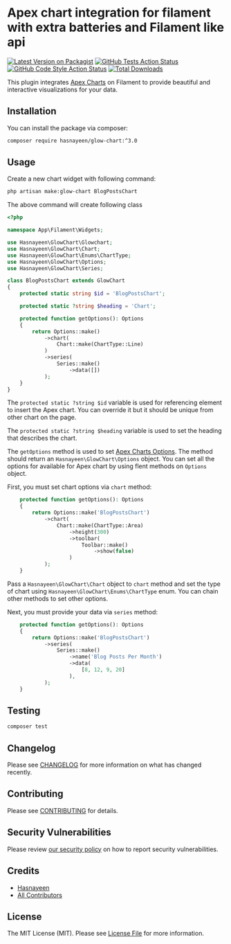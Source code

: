 # Apex chart integration for filament with extra batteries and Filament like api

[![Latest Version on Packagist](https://img.shields.io/packagist/v/hasnayeen/glow-chart.svg?style=flat-square)](https://packagist.org/packages/hasnayeen/glow-chart)
[![GitHub Tests Action Status](https://img.shields.io/github/actions/workflow/status/hasnayeen/glow-chart/run-tests.yml?branch=main&label=tests&style=flat-square)](https://github.com/hasnayeen/glow-chart/actions?query=workflow%3Arun-tests+branch%3Amain)
[![GitHub Code Style Action Status](https://img.shields.io/github/actions/workflow/status/hasnayeen/glow-chart/fix-php-code-style-issues.yml?branch=main&label=code%20style&style=flat-square)](https://github.com/hasnayeen/glow-chart/actions?query=workflow%3A"Fix+PHP+code+style+issues"+branch%3Amain)
[![Total Downloads](https://img.shields.io/packagist/dt/hasnayeen/glow-chart.svg?style=flat-square)](https://packagist.org/packages/hasnayeen/glow-chart)



This plugin integrates [Apex Charts](https://apexcharts.com/) on Filament to provide beautiful and interactive visualizations for your data.

## Installation

You can install the package via composer:

```bash
composer require hasnayeen/glow-chart:^3.0
```

## Usage

Create a new chart widget with following command:

```sh
php artisan make:glow-chart BlogPostsChart
```

The above command will create following class

```php
<?php

namespace App\Filament\Widgets;

use Hasnayeen\GlowChart\Glowchart;
use Hasnayeen\GlowChart\Chart;
use Hasnayeen\GlowChart\Enums\ChartType;
use Hasnayeen\GlowChart\Options;
use Hasnayeen\GlowChart\Series;

class BlogPostsChart extends GlowChart
{
    protected static string $id = 'BlogPostsChart';

    protected static ?string $heading = 'Chart';

    protected function getOptions(): Options
    {
        return Options::make()
            ->chart(
                Chart::make(ChartType::Line)
            )
            ->series(
                Series::make()
                    ->data([])
            );
    }
}
```

The `protected static ?string $id` variable is used for referencing element to insert the Apex chart. You can override it but it should be unique from other chart on the page.

The `protected static ?string $heading` variable is used to set the heading that describes the chart.

The `getOptions` method is used to set [Apex Charts Options](https://apexcharts.com/docs/options). The method should return an `Hasnayeen\GlowChart\Options` object. You can set all the options for available for Apex chart by using flent methods on `Options` object.

First, you must set chart options via `chart` method:

```php
    protected function getOptions(): Options
    {
        return Options::make('BlogPostsChart')
            ->chart(
                Chart::make(ChartType::Area)
                    ->height(300)
                    ->toolbar(
                        Toolbar::make()
                            ->show(false)
                    )
            );
    }
```

Pass a `Hasnayeen\GlowChart\Chart` object to `chart` method and set the type of chart using `Hasnayeen\GlowChart\Enums\ChartType` enum. You can chain other methods to set other options.

Next, you must provide your data via `series` method:

```php
    protected function getOptions(): Options
    {
        return Options::make('BlogPostsChart')
            ->series(
                Series::make()
                    ->name('Blog Posts Per Month')
                    ->data(
                        [8, 12, 9, 20]
                    ),
            );
    }
```




## Testing

```bash
composer test
```

## Changelog

Please see [CHANGELOG](CHANGELOG.md) for more information on what has changed recently.

## Contributing

Please see [CONTRIBUTING](.github/CONTRIBUTING.md) for details.

## Security Vulnerabilities

Please review [our security policy](../../security/policy) on how to report security vulnerabilities.

## Credits

- [Hasnayeen](https://github.com/Hasnayeen)
- [All Contributors](../../contributors)

## License

The MIT License (MIT). Please see [License File](LICENSE.md) for more information.
